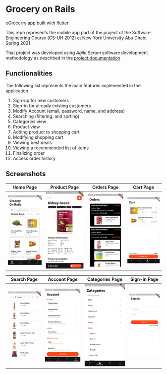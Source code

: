 # Grocery on Rails

eGrocerry app built with flutter

This repo represents the mobile app part of the project of the Software Engineering Course (CS-UH 2012) at New York University Abu Dhabi, Spring 2021

That project was developed using *Agile Scrum* software development methodology as described in the [project documentation](/project_documentation.pdf)

## Functionalities
The following list represents the main features implemented in the application
1. Sign-up for new customers
2. Sign-in for already existing customers
3. Modify Account (email, password, name, and address)
4. Searching (filtering, and sorting)
5. Categories view
6. Product view
7. Adding product to shopping cart
8. Modifying shopping cart
9. Viewing best deals
10. Viewing a recommended list of items
11. Finalizing order
12. Access order history

## Screenshots

Home Page                  |  Product Page             | Orders Page                |  Cart Page
:-------------------------:|:-------------------------:|:--------------------------:|:-------------------------:
![](images/home.png)       |  ![](images/product.png)  | ![](images/orders.png)     |  ![](images/cart.png)

Search Page                |  Account Page             | Categories Page            |  Sign-in Page
:-------------------------:|:-------------------------:|:--------------------------:|:-------------------------:
![](images/search.png)     |  ![](images/account.png)  | ![](images/categories.png) |  ![](images/signin.png)
